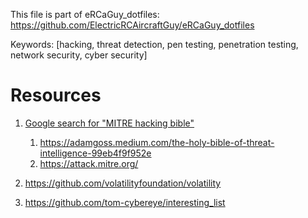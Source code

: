 This file is part of eRCaGuy_dotfiles: https://github.com/ElectricRCAircraftGuy/eRCaGuy_dotfiles

Keywords: [hacking, threat detection, pen testing, penetration testing, network security, cyber security]


# Resources

1. [Google search for "MITRE hacking bible"](https://www.google.com/search?q=mitre+hacking+bible&oq=mitre+hacking+bible&aqs=chrome..69i57.3009j0j7&sourceid=chrome&ie=UTF-8)
    1. https://adamgoss.medium.com/the-holy-bible-of-threat-intelligence-99eb4f9f952e
    1. https://attack.mitre.org/
1. https://github.com/volatilityfoundation/volatility

1. https://github.com/tom-cybereye/interesting_list
